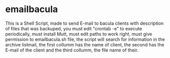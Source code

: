 # emailbacula

This is a Shell Script, made to send E-mail to bacula clients with description of files that was backuped,
you must edit "crontab -e" to execute periodically,
must install Mutt,
must edit paths to work right,
must give permission to emailbacula.sh file,
the script will search for information in the archive listmail, the first collumm has the name of client, the second has the E-mail of the client and the third collumm, the file name of their.
